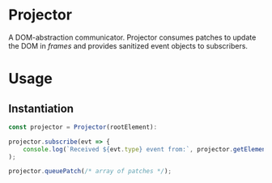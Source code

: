# Projector

A DOM-abstraction communicator. Projector consumes patches to update the DOM in *frames* and provides sanitized event objects to subscribers.

# Usage

## Instantiation

```js
const projector = Projector(rootElement):

projector.subscribe(evt => {
    console.log(`Received ${evt.type} event from:`, projector.getElement(evt.target));
);

projector.queuePatch(/* array of patches */);
```
